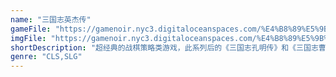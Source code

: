 ```yaml
---
name: "三国志英杰传"
gameFile: "https://gamenoir.nyc3.digitaloceanspaces.com/%E4%B8%89%E5%9B%BD%E5%BF%97%E8%8B%B1%E6%9D%B0%E4%BC%A0/reko3.zip"
imgFile: "https://gamenoir.nyc3.digitaloceanspaces.com/%E4%B8%89%E5%9B%BD%E5%BF%97%E8%8B%B1%E6%9D%B0%E4%BC%A0/original.webp"
shortDescription: "超经典的战棋策略类游戏，此系列后的《三国志孔明传》和《三国志曹操传》把这个系列的经典发挥到了极致。"
genre: "CLS,SLG"
---
```

